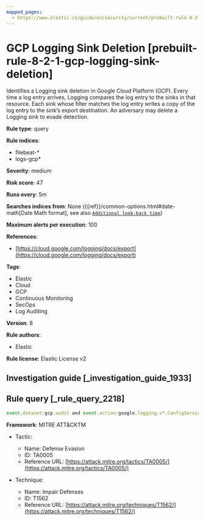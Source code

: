 ```yaml
---
mapped_pages:
  - https://www.elastic.co/guide/en/security/current/prebuilt-rule-8-2-1-gcp-logging-sink-deletion.html
---
```


# GCP Logging Sink Deletion [prebuilt-rule-8-2-1-gcp-logging-sink-deletion]

Identifies a Logging sink deletion in Google Cloud Platform (GCP). Every time a log entry arrives, Logging compares the log entry to the sinks in that resource. Each sink whose filter matches the log entry writes a copy of the log entry to the sink’s export destination. An adversary may delete a Logging sink to evade detection.

**Rule type**: query

**Rule indices**:

* filebeat-*
* logs-gcp*

**Severity**: medium

**Risk score**: 47

**Runs every**: 5m

**Searches indices from**: None ({{ref}}/common-options.html#date-math[Date Math format], see also [`Additional look-back time`](docs-content://solutions/security/detect-and-alert/create-detection-rule.md#rule-schedule))

**Maximum alerts per execution**: 100

**References**:

* [https://cloud.google.com/logging/docs/export](https://cloud.google.com/logging/docs/export)

**Tags**:

* Elastic
* Cloud
* GCP
* Continuous Monitoring
* SecOps
* Log Auditing

**Version**: 8

**Rule authors**:

* Elastic

**Rule license**: Elastic License v2

## Investigation guide [_investigation_guide_1933]



## Rule query [_rule_query_2218]

```js
event.dataset:gcp.audit and event.action:google.logging.v*.ConfigServiceV*.DeleteSink and event.outcome:success
```

**Framework**: MITRE ATT&CKTM

* Tactic:

    * Name: Defense Evasion
    * ID: TA0005
    * Reference URL: [https://attack.mitre.org/tactics/TA0005/](https://attack.mitre.org/tactics/TA0005/)

* Technique:

    * Name: Impair Defenses
    * ID: T1562
    * Reference URL: [https://attack.mitre.org/techniques/T1562/](https://attack.mitre.org/techniques/T1562/)



